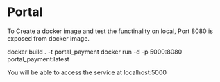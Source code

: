 # Portal

To Create a docker image and test the functinality on local,
Port 8080 is exposed from docker image.

docker build . -t portal_payment
docker run -d -p 5000:8080 portal_payment:latest

You will be able to access the service at localhost:5000
